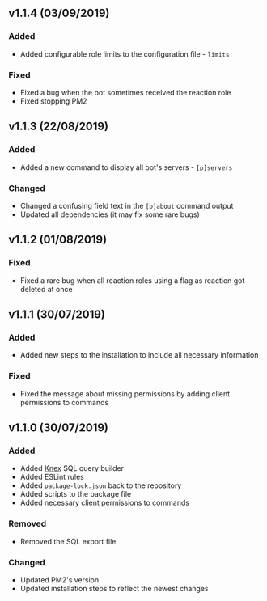 ## v1.1.4 (03/09/2019)

### Added

* Added configurable role limits to the configuration file - `limits`

### Fixed

* Fixed a bug when the bot sometimes received the reaction role
* Fixed stopping PM2

## v1.1.3 (22/08/2019)

### Added

* Added a new command to display all bot's servers - `[p]servers`

### Changed

* Changed a confusing field text in the `[p]about` command output
* Updated all dependencies (it may fix some rare bugs)

## v1.1.2 (01/08/2019)

### Fixed

* Fixed a rare bug when all reaction roles using a flag as reaction got deleted at once

## v1.1.1 (30/07/2019)

### Added

* Added new steps to the installation to include all necessary information

### Fixed

* Fixed the message about missing permissions by adding client permissions to commands

## v1.1.0 (30/07/2019)

### Added

* Added [Knex](http://knexjs.org/) SQL query builder
* Added ESLint rules
* Added `package-lock.json` back to the repository
* Added scripts to the package file
* Added necessary client permissions to commands

### Removed

* Removed the SQL export file

### Changed

* Updated PM2's version
* Updated installation steps to reflect the newest changes

